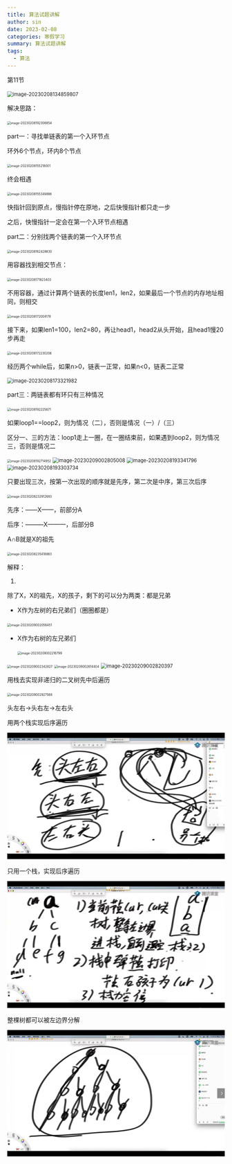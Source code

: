 ```yaml
---
title: 算法试题讲解
author: sin
date: 2023-02-08
categories: 寒假学习
summary: 算法试题讲解
tags: 
  - 算法
---
```


第11节

<img src="C:\Users\86157\AppData\Roaming\Typora\typora-user-images\image-20230208134859807.png" alt="image-20230208134859807" style="zoom: 80%;" />







解决思路：

<img src="C:\Users\86157\AppData\Roaming\Typora\typora-user-images\image-20230208192306854.png" alt="image-20230208192306854" style="zoom:50%;" />

part一：寻找单链表的第一个入环节点

环外6个节点，环内8个节点

<img src="C:\Users\86157\AppData\Roaming\Typora\typora-user-images\image-20230208155218001.png" alt="image-20230208155218001" style="zoom:50%;" />

终会相遇

<img src="C:\Users\86157\AppData\Roaming\Typora\typora-user-images\image-20230208155349886.png" alt="image-20230208155349886" style="zoom:50%;" />

快指针回到原点，慢指针停在原地，之后快慢指针都只走一步

之后，快慢指针一定会在第一个入环节点相遇





part二：分别找两个链表的第一个入环节点

<img src="C:\Users\86157\AppData\Roaming\Typora\typora-user-images\image-20230208162428630.png" alt="image-20230208162428630" style="zoom:50%;" />

用容器找到相交节点：

<img src="C:\Users\86157\AppData\Roaming\Typora\typora-user-images\image-20230208171823403.png" alt="image-20230208171823403" style="zoom:50%;" />

不用容器，通过计算两个链表的长度len1，len2，如果最后一个节点的内存地址相同，则相交

<img src="C:\Users\86157\AppData\Roaming\Typora\typora-user-images\image-20230208172004178.png" alt="image-20230208172004178" style="zoom:50%;" />

接下来，如果len1=100，len2=80，再让head1，head2从头开始，且head1慢20步再走

<img src="C:\Users\86157\AppData\Roaming\Typora\typora-user-images\image-20230208172230206.png" alt="image-20230208172230206" style="zoom:50%;" />

经历两个while后，如果n>0，链表一正常，如果n<0，链表二正常

<img src="C:\Users\86157\AppData\Roaming\Typora\typora-user-images\image-20230208173321982.png" alt="image-20230208173321982" style="zoom: 80%;" />

part三：两链表都有环只有三种情况

<img src="C:\Users\86157\AppData\Roaming\Typora\typora-user-images\image-20230208192225671.png" alt="image-20230208192225671" style="zoom:50%;" />

如果loop1==loop2，则为情况（二），否则是情况（一）/（三）

区分一、三的方法：loop1走上一圈，在一圈结束前，如果遇到loop2，则为情况三，否则是情况二

<img src="C:\Users\86157\AppData\Roaming\Typora\typora-user-images\image-20230208192714952.png" alt="image-20230208192714952" style="zoom:50%;" />





<img src="C:\Users\86157\AppData\Roaming\Typora\typora-user-images\image-20230209002805008.png" alt="image-20230209002805008" style="zoom:80%;" />

<img src="C:\Users\86157\AppData\Roaming\Typora\typora-user-images\image-20230208193341796.png" alt="image-20230208193341796" style="zoom: 80%;" />

<img src="C:\Users\86157\AppData\Roaming\Typora\typora-user-images\image-20230208193303734.png" alt="image-20230208193303734" style="zoom:80%;" />

只要出现三次，按第一次出现的顺序就是先序，第二次是中序，第三次后序

<img src="C:\Users\86157\AppData\Roaming\Typora\typora-user-images\image-20230208232912693.png" alt="image-20230208232912693" style="zoom:50%;" />

先序：——X——，前部分A

后序：———X———，后部分B

A∩B就是X的祖先



<img src="C:\Users\86157\AppData\Roaming\Typora\typora-user-images\image-20230208235418863.png" alt="image-20230208235418863" style="zoom:50%;" />

解释：

1. 

除了X，X的祖先，X的孩子，剩下的可以分为两类：都是兄弟

- X作为左树的右兄弟们（圈圈都是）

<img src="C:\Users\86157\AppData\Roaming\Typora\typora-user-images\image-20230209002056451.png" alt="image-20230209002056451" style="zoom:50%;" />

- X作为右树的左兄弟们

  <img src="C:\Users\86157\AppData\Roaming\Typora\typora-user-images\image-20230209002216799.png" alt="image-20230209002216799" style="zoom:50%;" />



<img src="C:\Users\86157\AppData\Roaming\Typora\typora-user-images\image-20230209002342827.png" alt="image-20230209002342827" style="zoom:50%;" />

<img src="C:\Users\86157\AppData\Roaming\Typora\typora-user-images\image-20230209002614404.png" alt="image-20230209002614404" style="zoom:50%;" />







<img src="C:\Users\86157\AppData\Roaming\Typora\typora-user-images\image-20230209002820397.png" alt="image-20230209002820397" style="zoom:80%;" />

用栈去实现非递归的二叉树先中后遍历

<img src="C:\Users\86157\AppData\Roaming\Typora\typora-user-images\image-20230209002927568.png" alt="image-20230209002927568" style="zoom:50%;" />

头左右->头右左->左右头

用两个栈实现后序遍历

<img src="https://raw.githubusercontent.com/c-sin7/picgoIMG/main/image-20230209103145555.png" alt="image-20230209103144949" style="zoom:50%;" />

只用一个栈，实现后序遍历

<img src="https://raw.githubusercontent.com/c-sin7/picgoIMG/main/image-20230209104223949.png" alt="image-20230209104223949" style="zoom:50%;" />

整棵树都可以被左边界分解

<img src="https://raw.githubusercontent.com/c-sin7/picgoIMG/main/image-20230209105206484.png" alt="image-20230209105206484" style="zoom:50%;" />